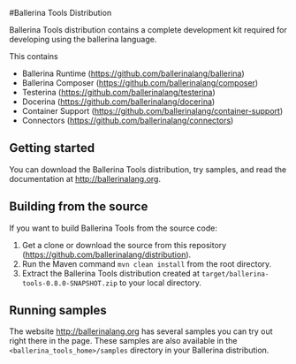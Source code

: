 #Ballerina Tools Distribution

Ballerina Tools distribution contains a complete development kit required for developing using the ballerina language.

This contains
- Ballerina Runtime
    (https://github.com/ballerinalang/ballerina)
- Ballerina Composer
    (https://github.com/ballerinalang/composer)
- Testerina
    (https://github.com/ballerinalang/testerina)
- Docerina
    (https://github.com/ballerinalang/docerina)
- Container Support
    (https://github.com/ballerinalang/container-support)
- Connectors
    (https://github.com/ballerinalang/connectors)

## Getting started

You can download the Ballerina Tools distribution, try samples, and read the documentation at http://ballerinalang.org.

## Building from the source

If you want to build Ballerina Tools from the source code:

1. Get a clone or download the source from this repository (https://github.com/ballerinalang/distribution).
1. Run the Maven command ``mvn clean install`` from the root directory.
1. Extract the Ballerina Tools distribution created at `target/ballerina-tools-0.8.0-SNAPSHOT.zip` to your local directory.

## Running samples

The website http://ballerinalang.org has several samples you can try out right there in the page. These samples are also available in the `<ballerina_tools_home>/samples` directory in your Ballerina distribution.
